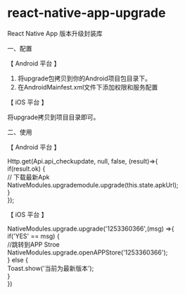 # react-native-app-upgrade
React Native App 版本升级封装库

一、配置

【 Android 平台 】

1. 将upgrade包拷贝到你的Android项目包目录下。
2. 在AndroidMainfest.xml文件下添加权限和服务配置
<uses-permission android:name="android.permission.INTERNET" />  
<uses-permission android:name="android.permission.WRITE_EXTERNAL_STORAGE"/>   

【 iOS 平台 】

将upgrade拷贝到项目目录即可。

二、使用

【 Android 平台 】

Http.get(Api.api_checkupdate, null, false, (result)=>{  
    if(result.ok) {  
        // 下载最新Apk  
        NativeModules.upgrademodule.upgrade(this.state.apkUrl);  
    }  
});  

【 iOS 平台 】

NativeModules.upgrade.upgrade('1253360366',(msg) =>{  
    if('YES' == msg) {  
       //跳转到APP Stroe  
       NativeModules.upgrade.openAPPStore('1253360366');  
    } else {  
        Toast.show('当前为最新版本');  
    }  
})  
